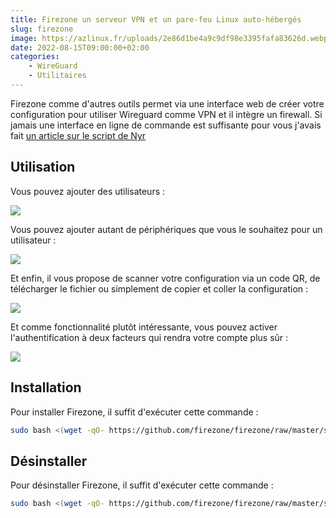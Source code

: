 ```yaml
---
title: Firezone un serveur VPN et un pare-feu Linux auto-hébergés
slug: firezone
image: https://azlinux.fr/uploads/2e86d1be4a9c9df98e3395fafa83626d.webp
date: 2022-08-15T09:00:00+02:00
categories:
    - WireGuard
    - Utilitaires
---
```


Firezone comme d'autres outils permet via une interface web de créer votre configuration pour utiliser Wireguard comme VPN et il intègre un firewall. Si jamais une interface en ligne de commande est suffisante pour vous j'avais fait [un article sur le script de Nyr](https://azlinux.fr/installer-rapidement-un-serveur-wireguard-sur-un-raspberry-pi/)

## Utilisation

Vous pouvez ajouter des utilisateurs :

![](https://azlinux.fr/uploads/4bb9d04b2c202872877c755476921ce4.webp)

Vous pouvez ajouter autant de périphériques que vous le souhaitez pour un utilisateur :

![](https://azlinux.fr/uploads/e0c2a779f157ee87550e1e2a93c4749b.webp)

Et enfin, il vous propose de scanner votre configuration via un code QR, de télécharger le fichier ou simplement de copier et coller la configuration :

![](https://azlinux.fr/uploads/dc6be8b8e3ccd415bf4f0640a02ad3ff.webp)

Et comme fonctionnalité plutôt intéressante, vous pouvez activer l'authentification à deux facteurs qui rendra votre compte plus sûr :

![](https://azlinux.fr/uploads/58864154a973595a8822155d538ea86f.webp)

## Installation

Pour installer Firezone, il suffit d'exécuter cette commande :

```bash
sudo bash <(wget -qO- https://github.com/firezone/firezone/raw/master/scripts/install.sh)
```

## Désinstaller

Pour désinstaller Firezone, il suffit d'exécuter cette commande :

```bash
sudo bash <(wget -qO- https://github.com/firezone/firezone/raw/master/scripts/uninstall.sh)
```
